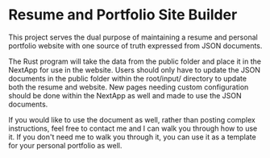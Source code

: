 # Resume and Portfolio Site Builder
This project serves the dual purpose of maintaining a resume and personal portfolio website with one source of truth expressed from JSON documents.

The Rust program will take the data from the public folder and place it in the NextApp for use in the website. Users should only have to update the JSON documents in the public folder within the root/input/ directory to update both the resume and website. New pages needing custom configuration should be done within the NextApp as well and made to use the JSON documents.

If you would like to use the document as well, rather than posting complex instructions, feel free to contact me and I can walk you through how to use it. If you don't need me to walk you through it, you can use it as a template for your personal portfolio as well.